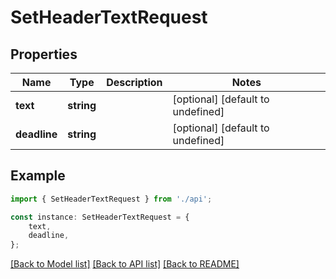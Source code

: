 # SetHeaderTextRequest


## Properties

Name | Type | Description | Notes
------------ | ------------- | ------------- | -------------
**text** | **string** |  | [optional] [default to undefined]
**deadline** | **string** |  | [optional] [default to undefined]

## Example

```typescript
import { SetHeaderTextRequest } from './api';

const instance: SetHeaderTextRequest = {
    text,
    deadline,
};
```

[[Back to Model list]](../README.md#documentation-for-models) [[Back to API list]](../README.md#documentation-for-api-endpoints) [[Back to README]](../README.md)
